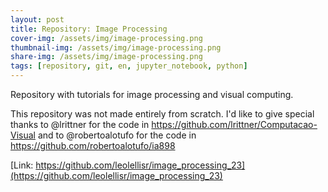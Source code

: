 ```yaml
---
layout: post
title: Repository: Image Processing
cover-img: /assets/img/image-processing.png
thumbnail-img: /assets/img/image-processing.png
share-img: /assets/img/image-processing.png
tags: [repository, git, en, jupyter_notebook, python]
---
```


Repository with tutorials for image processing and visual computing.

This repository was not made entirely from scratch. I'd like to give special thanks to @lrittner for the code in https://github.com/lrittner/Computacao-Visual and to @robertoalotufo for the code in https://github.com/robertoalotufo/ia898

[Link: https://github.com/leolellisr/image_processing_23](https://github.com/leolellisr/image_processing_23)
